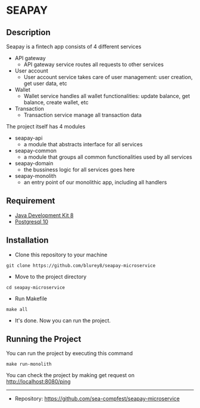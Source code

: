 # SEAPAY

## Description
 
Seapay is a fintech app consists of 4 different services
  - API gateway
    - API gateway service routes all requests to other services
  - User account
    - User account service takes care of user management: user creation, get user data, etc
  - Wallet
    - Wallet service handles all wallet functionalities: update balance, get balance, create wallet, etc
  - Transaction
    - Transaction service manage all transaction data

The project itself has 4 modules
 - seapay-api
   - a module that abstracts interface for all services
 - seapay-common
   - a module that groups all common functionalities used by all services
 - seapay-domain
   - the bussiness logic for all services goes here
 - seapay-monolith
   - an entry point of our monolithic app, including all handlers

## Requirement

- [Java Development Kit 8](https://www.oracle.com/technetwork/java/javase/downloads/jdk8-downloads-2133151.html)
- [Postgresql 10](https://www.postgresql.org/download/)


## Installation

- Clone this repository to your machine

```
git clone https://github.com/blurey8/seapay-microservice
```

- Move to the project directory

```
cd seapay-microservice
```

- Run Makefile

```
make all
```

- It's done. Now you can run the project.

## Running the Project

You can run the project by executing this command

```
make run-monolith
```

You can check the project by making get request on [http://localhost:8080/ping](http://localhost:8080/ping)

---

- Repository: https://github.com/sea-compfest/seapay-microservice